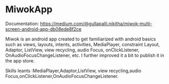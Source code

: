 # MiwokApp

Documentation: https://medium.com/@gullapalli.nikitha/miwok-multi-screen-android-app-db08ede8f2ce

Miwok is an android app created to get familiarized with android basics such as views, layouts, intents, activities, MediaPlayer, constraint Layout, Adaptor, ListView, view recycling, audio Focus, onClickListener, OnAudioFocusChangeListener, etc. I further improved it a bit to publish it in the app store.

Skills leants :MediaPlayer,Adaptor,ListView, view recycling,audio Focus,onClickListener,OnAudioFocusChangeListener.
